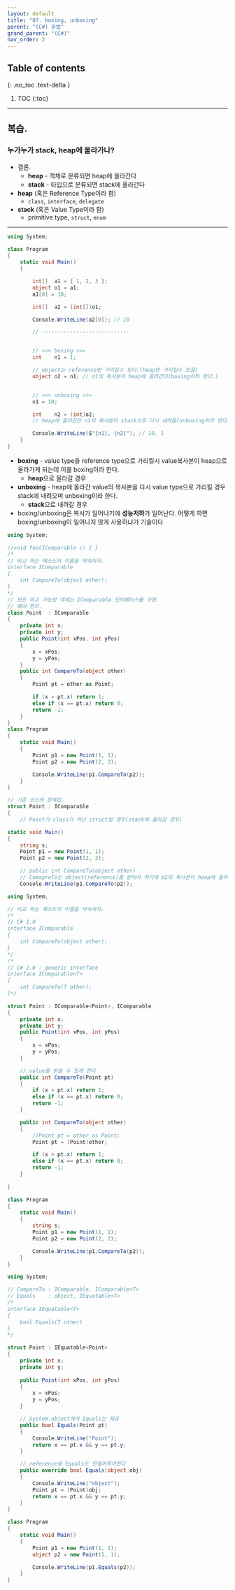 ```yaml
---
layout: default
title: "07. boxing, unboxing"
parent: "(C#) 문법"
grand_parent: "(C#)"
nav_order: 2
---
```


## Table of contents
{: .no_toc .text-delta }

1. TOC
{:toc}

---

## 복습.

### 누가누가 stack, heap에 올라가나?

* 결론.
    * **heap** - 객체로 분류되면 heap에 올라간다
    * **stack** - 타입으로 분류되면 stack에 올라간다
* **heap** (혹은 Reference Type이라 함)
    * `class`, `interface`, `delegate`
* **stack** (혹은 Value Type이라 함)
    * primitive type, `struct`, `enum`

---

```csharp
using System;

class Program
{
    static void Main()
    {

        int[]  a1 = { 1, 2, 3 };
        object o1 = a1;
        a1[0] = 10;

        int[]  a2 = (int[])o1;

        Console.WriteLine(a2[0]); // 10

        // ----------------------------


        // <<< boxing >>>
        int    n1 = 1;

        // object는 reference만 가리킬수 있다.(heap만 가리킬수 있음)
        object o2 = n1; // n1의 복사본이 heap에 올라간다(boxing이라 한다.)


        // <<< unboxing >>>
        n1 = 10;

        int    n2 = (int)o2;    
        // heap에 올라갔던 n1의 복사본이 stack으로 다시 내려옴(unboxing이라 한다)

        Console.WriteLine($"{n1}, {n2}"); // 10, 1
    }
}
```

* **boxing** - value type을 reference type으로 가리킬시 value복사본이 heap으로 올라가게 되는데 이를 boxing이라 한다.
    * **heap**으로 올라갈 경우
* **unboxing** - heap에 올라간 value의 복사본을 다시 value type으로 가리킬 경우 stack에 내려오며 unboxing이라 한다.
    * **stack**으로 내려갈 경우
* boxing/unboxing은 복사가 일어나기에 **성능저하**가 일어난다. 어떻게 하면 boxing/unboxing이 일어나지 않게 사용하냐가 기술이다

```csharp
using System;

//void foo(IComparable c) { }
/*
// 비교 하는 메소드의 이름을 약속하자.
interface IComparable
{
    int CompareTo(object other);
}
*/
// 모든 비교 가능한 객체는 IComparable 인터페이스를 구현
// 해야 한다.
class Point  : IComparable
{
    private int x;
    private int y;
    public Point(int xPos, int yPos)
    {
        x = xPos;
        y = yPos;
    }  
    public int CompareTo(object other)
    {
        Point pt = other as Point;

        if (x > pt.x) return 1;
        else if (x == pt.x) return 0;
        return -1;
    }
}
class Program
{
    static void Main()
    {
        Point p1 = new Point(1, 1);
        Point p2 = new Point(2, 2);

        Console.WriteLine(p1.CompareTo(p2));
    }
}
```

```csharp
// 기존 코드의 문제점
struct Point : IComparable
{
    // Point가 class가 아닌 struct일 경우(stack에 올라갈 경우)

static void Main()
{
    string s;
    Point p1 = new Point(1, 1);
    Point p2 = new Point(2, 2);

    // public int CompareTo(object other)
    // ComapreTo는 object(reference)를 받아야 하기에 p2의 복사본이 heap에 올라간다
    Console.WriteLine(p1.CompareTo(p2));
```

```csharp
using System;

// 비교 하는 메소드의 이름을 약속하자.
/*
// C# 1.0
interface IComparable
{
    int CompareTo(object other);
}
*/
/*
// C# 2.0 : generic interface
interface IComparable<T>
{
    int CompareTo(T other);
}*/

struct Point : IComparable<Point>, IComparable
{
    private int x;
    private int y;
    public Point(int xPos, int yPos)
    {
        x = xPos;
        y = yPos;
    }

    // value를 받을 수 있게 한다
    public int CompareTo(Point pt)
    {
        if (x > pt.x) return 1;
        else if (x == pt.x) return 0;
        return -1;
    }

    public int CompareTo(object other)
    {
        //Point pt = other as Point;
        Point pt = (Point)other;

        if (x > pt.x) return 1;
        else if (x == pt.x) return 0;
        return -1;
    }
    
}

class Program
{
    static void Main()
    {
        string s;
        Point p1 = new Point(1, 1);
        Point p2 = new Point(2, 2);

        Console.WriteLine(p1.CompareTo(p2));
    }
}
```

```csharp
using System;

// CompareTo : IComparable, IComparable<T>
// Equals    : object, IEquatable<T>
/*
interface IEquatable<T>
{
    bool Equals(T other)
}
*/

struct Point : IEquatable<Point>
{
    private int x;
    private int y;
    
    public Point(int xPos, int yPos)
    {
        x = xPos;
        y = yPos;
    }

    // System.object에서 Equals는 제공
    public bool Equals(Point pt)
    {
        Console.WriteLine("Point");
        return x == pt.x && y == pt.y;
    }

    // reference용 Equals도 만들어줘야한다
    public override bool Equals(object obj)
    {
        Console.WriteLine("object");
        Point pt = (Point)obj;
        return x == pt.x && y == pt.y;
    }
}

class Program
{
    static void Main()
    {
        Point p1 = new Point(1, 1);
        object p2 = new Point(1, 1);

        Console.WriteLine(p1.Equals(p2));
    }
}
```
